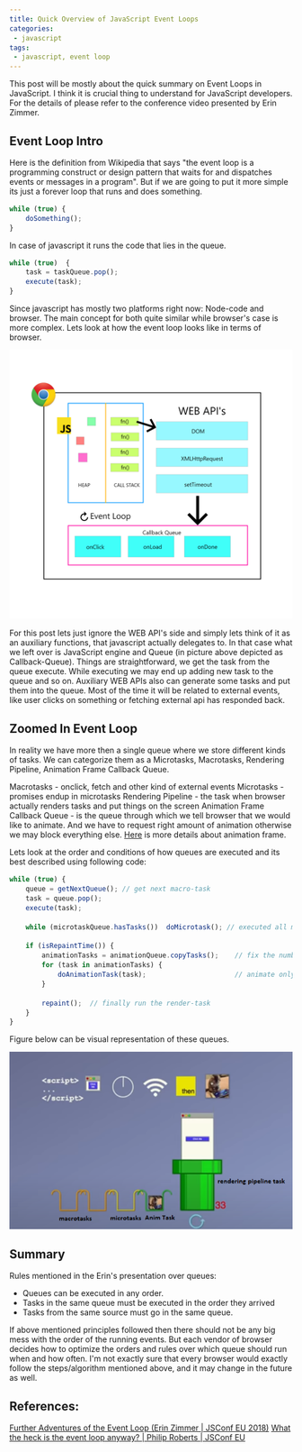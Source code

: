 ```yaml
---
title: Quick Overview of JavaScript Event Loops
categories:
 - javascript
tags:
 - javascript, event loop
---
```


This post will be mostly about the quick summary on Event Loops in JavaScript. I think it is crucial thing to understand for JavaScript developers. For the details of please refer to the conference video presented by Erin Zimmer.

## Event Loop Intro

Here is the definition from Wikipedia that says "the event loop is a programming construct or design pattern that waits for and dispatches events or messages in a program". But if we are going to put it more simple its just a forever loop that runs and does something. 

```JavaScript
while (true) {
    doSomething();
}
```

In case of javascript it runs the code that lies in the queue.

```javascript
while (true)  {
    task = taskQueue.pop();
    execute(task);
}
```

Since javascript has mostly two platforms right now: Node-code and browser. The main concept for both quite similar while browser's case is more complex. Lets look at how the event loop looks like in terms of browser.

![Abstract Browser](/assets/2022/AbstractedBrowserArchitecture.png)

For this post lets just ignore the WEB API's side and simply lets think of it as an auxiliary functions, that javascript actually delegates to. In that case what we left over is JavaScript engine and Queue (in picture above depicted as Callback-Queue). Things are straightforward, we get the task from the queue execute. While executing we may end up adding new task to the queue and so on. Auxiliary WEB APIs also can generate some tasks and put them into the queue. Most of the time it will be related to external events, like user clicks on something or fetching external api has responded back.

## Zoomed In Event Loop

In reality we have more then a single queue where we store different kinds of tasks. We can categorize them as a Microtasks, Macrotasks, Rendering Pipeline, Animation Frame Callback Queue.


Macrotasks - onclick, fetch and other kind of external events
Microtasks - promises endup in microtasks
Rendering Pipeline - the task when browser actually renders tasks and put things on the screen
Animation Frame Callback Queue - is the queue through which we tell browser that we would like to animate. And we have to request right amount of animation otherwise we may block everything else. [Here](https://developer.mozilla.org/en-US/docs/Web/API/window/requestAnimationFrame) is more details about animation frame.

Lets look at the order and conditions of how queues are executed and its best described using following code:

```javascript
while (true) {
    queue = getNextQueue(); // get next macro-task
    task = queue.pop();
    execute(task);

    while (microtaskQueue.hasTasks())  doMicrotask(); // executed all micro-tasks

    if (isRepaintTime()) {
        animationTasks = animationQueue.copyTasks();    // fix the number of animations that are in the queue right now, so we run only those
        for (task in animationTasks) {
            doAnimationTask(task);                      // animate only fixed number of frames
        }

        repaint();  // finally run the render-task
    }
}
```

Figure below can be visual representation of these queues.

![QueuesAndOrders](/assets/2022/QueuesAndOrders.png)

## Summary

Rules mentioned in the Erin's presentation over queues:

- Queues can be executed in any order.
- Tasks in the same queue must be executed in the order they arrived
- Tasks from the same source must go in the same queue.

If above mentioned principles followed then there should not be any big mess with the order of the running events. But each vendor of browser decides how to optimize the orders and rules over which queue should run when and how often. I'm not exactly sure that every browser would exactly follow the steps/algorithm mentioned above, and it may change in the future as well.

## References:
[Further Adventures of the Event Loop (Erin Zimmer | JSConf EU 2018)](https://www.youtube.com/watch?v=u1kqx6AenYw)
[What the heck is the event loop anyway? | Philip Roberts | JSConf EU](https://www.youtube.com/watch?v=8aGhZQkoFbQ)